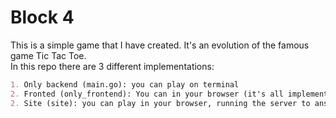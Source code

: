 # Block 4
This is a simple game that I have created. It's an evolution of the famous game Tic Tac Toe.
<br>
In this repo there are 3 different implementations:
```markdown
1. Only backend (main.go): you can play on terminal
2. Fronted (only_frontend): You can in your browser (it's all implemented there, no backend)
2. Site (site): you can play in your browser, running the server to answer your moves (frontend and backend)
```

